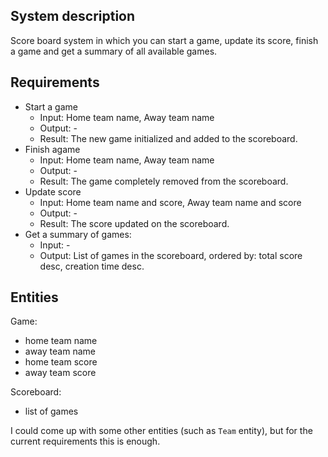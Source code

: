 ## System description

Score board system in which you can start a game, update its score, finish a game and get a summary of all available games.

## Requirements

- Start a game
  - Input: Home team name, Away team name
  - Output: -
  - Result: The new game initialized and added to the scoreboard. 
- Finish agame
  - Input: Home team name, Away team name
  - Output: -
  - Result: The game completely removed from the scoreboard.
- Update score
  - Input: Home team name and score, Away team name and score
  - Output: -
  - Result: The score updated on the scoreboard.
- Get a summary of games:
  - Input: -
  - Output: List of games in the scoreboard, ordered by: total score desc, creation time desc.

## Entities

Game:
- home team name
- away team name
- home team score
- away team score

Scoreboard:
- list of games

I could come up with some other entities (such as `Team` entity), but for the current requirements this is enough.

